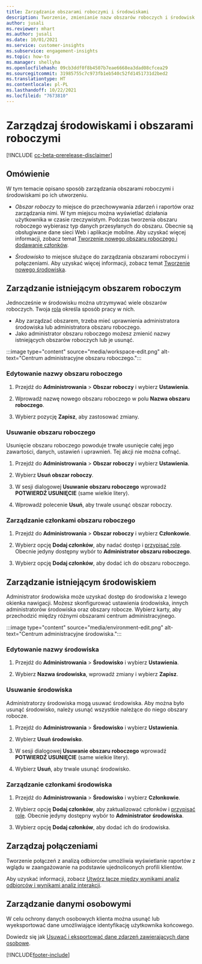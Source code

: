 ```yaml
---
title: Zarządzanie obszarami roboczymi i środowiskami
description: Tworzenie, zmienianie nazw obszarów roboczych i środowisk oraz ich usuwanie.
author: jusali
ms.reviewer: mhart
ms.author: jusali
ms.date: 10/01/2021
ms.service: customer-insights
ms.subservice: engagement-insights
ms.topic: how-to
ms.manager: shellyha
ms.openlocfilehash: 09cb3ddf0f8b4507b7eae6668ea3dad08cfcea29
ms.sourcegitcommit: 31985755c7c973fb1eb540c52fd1451731d2bed2
ms.translationtype: HT
ms.contentlocale: pl-PL
ms.lasthandoff: 10/22/2021
ms.locfileid: "7673810"
---
```

# <a name="manage-environments-and-workspaces"></a>Zarządzaj środowiskami i obszarami roboczymi

[!INCLUDE [cc-beta-prerelease-disclaimer](includes/cc-beta-prerelease-disclaimer.md)]

## <a name="overview"></a>Omówienie

W tym temacie opisano sposób zarządzania obszarami roboczymi i środowiskami po ich utworzeniu. 

- *Obszar roboczy* to miejsce do przechowywania zdarzeń i raportów oraz zarządzania nimi. W tym miejscu można wyświetlać działania użytkownika w czasie rzeczywistym. Podczas tworzenia obszaru roboczego wybierasz typ danych przesyłanych do obszaru. Obecnie są obsługiwane dane sieci Web i aplikacje mobilne. Aby uzyskać więcej informacji, zobacz temat [Tworzenie nowego obszaru roboczego i dodawanie członków](create-workspace.md).

- *Środowisko* to miejsce służące do zarządzania obszarami roboczymi i połączeniami. Aby uzyskać więcej informacji, zobacz temat [Tworzenie nowego środowiska](create-new-environment.md).

## <a name="manage-an-existing-workspace"></a>Zarządzanie istniejącym obszarem roboczym

Jednocześnie w środowisku można utrzymywać wiele obszarów roboczych. Twoja [rola](user-roles.md) określa sposób pracy w nich. 

 - Aby zarządzać obszarem, trzeba mieć uprawnienia administratora środowiska lub administratora obszaru roboczego.
 - Jako administrator obszaru roboczego możesz zmienić nazwy istniejących obszarów roboczych lub je usunąć. 

:::image type="content" source="media/workspace-edit.png" alt-text="Centrum administracyjne obszaru roboczego.":::

### <a name="edit-a-workspace-name"></a>Edytowanie nazwy obszaru roboczego

1. Przejdź do **Administrowania** > **Obszar roboczy** i wybierz **Ustawienia**.

1. Wprowadź nazwę nowego obszaru roboczego w polu **Nazwa obszaru roboczego**.

1. Wybierz pozycję **Zapisz**, aby zastosować zmiany.

### <a name="delete-a-workspace"></a>Usuwanie obszaru roboczego

Usunięcie obszaru roboczego powoduje trwałe usunięcie całej jego zawartości, danych, ustawień i uprawnień. Tej akcji nie można cofnąć.

1. Przejdź do **Administrowania** > **Obszar roboczy** i wybierz **Ustawienia**.

1. Wybierz **Usuń obszar roboczy**. 

1. W sesji dialogowej **Usuwanie obszaru roboczego** wprowadź **POTWIERDŹ USUNIĘCIE** (same wielkie litery). 

1. Wprowadź polecenie **Usuń**, aby trwale usunąć obszar roboczy.

### <a name="manage-workspace-members"></a>Zarządzanie członkami obszaru roboczego

1. Przejdź do **Administrowania** > **Obszar roboczy** i wybierz **Członkowie**.

1. Wybierz opcję **Dodaj członków**, aby nadać dostęp i [przypisać role](user-roles.md). Obecnie jedyny dostępny wybór to **Administrator obszaru roboczego**.

1. Wybierz opcję **Dodaj członków**, aby dodać ich do obszaru roboczego.

## <a name="manage-an-existing-environment"></a>Zarządzanie istniejącym środowiskiem

Administrator środowiska może uzyskać dostęp do środowiska z lewego okienka nawigacji. Możesz skonfigurować ustawienia środowiska, innych administratorów środowiska oraz obszary robocze. Wybierz karty, aby przechodzić między różnymi obszarami centrum administracyjnego.

:::image type="content" source="media/environment-edit.png" alt-text="Centrum administracyjne środowiska.":::

### <a name="edit-an-environment-name"></a>Edytowanie nazwy środowiska

1. Przejdź do **Administrowania** > **Środowisko** i wybierz **Ustawienia**.

1. Wybierz **Nazwa środowiska**, wprowadź zmiany i wybierz **Zapisz**.

### <a name="delete-an-environment"></a>Usuwanie środowiska

Administratorzy środowiska mogą usuwać środowiska. Aby można było usunąć środowisko, należy usunąć wszystkie należące do niego obszary robocze.

1. Przejdź do **Administrowania** > **Środowisko** i wybierz **Ustawienia**.

1. Wybierz **Usuń środowisko**. 

1. W sesji dialogowej **Usuwanie obszaru roboczego** wprowadź **POTWIERDŹ USUNIĘCIE** (same wielkie litery). 

1. Wybierz **Usuń**, aby trwale usunąć środowisko.

### <a name="manage-environment-members"></a>Zarządzanie członkami środowiska

1. Przejdź do **Administrowania** > **Środowisko** i wybierz **Członkowie**.

1. Wybierz opcję **Dodaj członków**, aby zaktualizować członków i [przypisać role](user-roles.md). Obecnie jedyny dostępny wybór to **Administrator środowiska**.

1. Wybierz opcję **Dodaj członków**, aby dodać ich do środowiska.

## <a name="manage-connections"></a>Zarządzaj połączeniami

Tworzenie połączeń z analizą odbiorców umożliwia wyświetlanie raportów z wglądu w zaangażowanie na podstawie ujednoliconych profili klientów. 

Aby uzyskać informacji, zobacz [Utwórz łącze między wynikami analiz odbiorców i wynikami analiz interakcji](integrate-audience-insights-engagement-insights.md).

## <a name="manage-personal-data"></a>Zarządzanie danymi osobowymi

W celu ochrony danych osobowych klienta można usunąć lub wyeksportować dane umożliwiające identyfikację użytkownika końcowego.

Dowiedz się jak [Usuwać i eksportować dane zdarzeń zawierających dane osobowe](../dsr-rights-requests.md#deleting-and-exporting-event-data-containing-end-user-identifiable-information).

[!INCLUDE[footer-include](../includes/footer-banner.md)]
